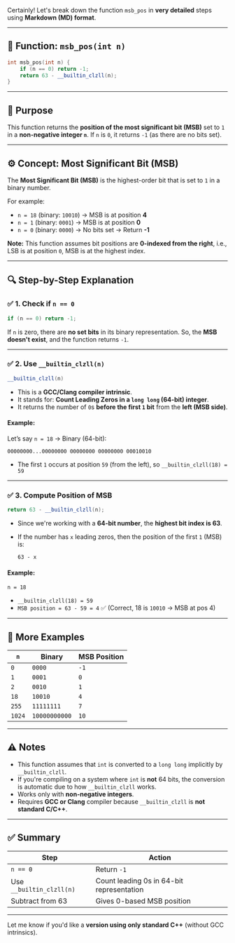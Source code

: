 Certainly! Let's break down the function `msb_pos` in **very detailed** steps using **Markdown (MD) format**.

---

## 🧠 Function: `msb_pos(int n)`

```cpp
int msb_pos(int n) {
    if (n == 0) return -1;
    return 63 - __builtin_clzll(n);
}
```

---

## 📌 Purpose

This function returns the **position of the most significant bit (MSB)** set to `1` in a **non-negative integer `n`**.
If `n` is `0`, it returns `-1` (as there are no bits set).

---

## ⚙️ Concept: Most Significant Bit (MSB)

The **Most Significant Bit (MSB)** is the highest-order bit that is set to `1` in a binary number.

For example:

* `n = 18` (binary: `10010`) → MSB is at position **4**
* `n = 1`  (binary: `0001`) → MSB is at position **0**
* `n = 0`  (binary: `0000`) → No bits set → Return **-1**

**Note:** This function assumes bit positions are **0-indexed from the right**, i.e., LSB is at position `0`, MSB is at the highest index.

---

## 🔍 Step-by-Step Explanation

### ✅ 1. Check if `n == 0`

```cpp
if (n == 0) return -1;
```

If `n` is zero, there are **no set bits** in its binary representation.
So, the **MSB doesn't exist**, and the function returns `-1`.

---

### ✅ 2. Use `__builtin_clzll(n)`

```cpp
__builtin_clzll(n)
```

* This is a **GCC/Clang compiler intrinsic**.
* It stands for: **Count Leading Zeros in a `long long` (64-bit) integer**.
* It returns the number of `0`s **before the first `1` bit** from the **left (MSB side)**.

#### Example:

Let’s say `n = 18` → Binary (64-bit):

```
00000000...00000000 00000000 00000000 00010010
```

* The first `1` occurs at position `59` (from the left), so `__builtin_clzll(18) = 59`

---

### ✅ 3. Compute Position of MSB

```cpp
return 63 - __builtin_clzll(n);
```

* Since we're working with a **64-bit number**, the **highest bit index is 63**.
* If the number has `x` leading zeros, then the position of the first `1` (MSB) is:

  ```
  63 - x
  ```

#### Example:

`n = 18`

* `__builtin_clzll(18) = 59`
* `MSB position = 63 - 59 = 4` ✅ (Correct, 18 is `10010` → MSB at pos 4)

---

## 🧪 More Examples

| `n`    | Binary        | MSB Position |
| ------ | ------------- | ------------ |
| `0`    | `0000`        | `-1`         |
| `1`    | `0001`        | `0`          |
| `2`    | `0010`        | `1`          |
| `18`   | `10010`       | `4`          |
| `255`  | `11111111`    | `7`          |
| `1024` | `10000000000` | `10`         |

---

## ⚠️ Notes

* This function assumes that `int` is converted to a `long long` implicitly by `__builtin_clzll`.
* If you're compiling on a system where `int` is **not** 64 bits, the conversion is automatic due to how `__builtin_clzll` works.
* Works only with **non-negative integers**.
* Requires **GCC or Clang** compiler because `__builtin_clzll` is **not standard C/C++**.

---

## ✅ Summary

| Step                     | Action                                    |
| ------------------------ | ----------------------------------------- |
| `n == 0`                 | Return `-1`                               |
| Use `__builtin_clzll(n)` | Count leading 0s in 64-bit representation |
| Subtract from 63         | Gives 0-based MSB position                |

---

Let me know if you'd like a **version using only standard C++** (without GCC intrinsics).
